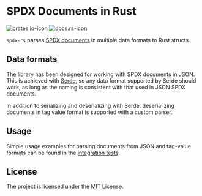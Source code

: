 <!--
SPDX-FileCopyrightText: 2021 HH Partners
 
SPDX-License-Identifier: MIT
 -->

# SPDX Documents in Rust

[![crates.io-icon]][crates.io] [![docs.rs-icon]][docs.rs]

[crates.io-icon]: https://img.shields.io/crates/v/spdx-rs
[crates.io]: https://crates.io/crates/spdx-rs
[docs.rs-icon]: https://img.shields.io/docsrs/spdx-rs
[docs.rs]: https://docs.rs/spdx-rs

`spdx-rs` parses [SPDX documents] in multiple data formats to Rust structs.

## Data formats

The library has been designed for working with SPDX documents in JSON. This is achieved with
[Serde], so any data format supported by Serde should work, as long as the naming is consistent with
that used in JSON SPDX documents.

In addition to serializing and deserializing with Serde, deserializing documents in tag value format
is supported with a custom parser.

## Usage

Simple usage examples for parsing documents from JSON and tag-value formats can be found in the
[integration tests].

[SPDX documents]: https://spdx.github.io/spdx-spec/
[Serde]: https://serde.rs/
[integration tests]: https://github.com/doubleopen-project/spdx-rs/tree/main/tests/integration.rs

## License

The project is licensed under the [MIT License][LICENSE.txt].

[LICENSE.txt]: license.txt
